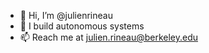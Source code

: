- 👋 Hi, I’m @julienrineau
- 👀 I build autonomous systems
- 📫 Reach me at julien.rineau@berkeley.edu

<!---
julienrineau/julienrineau is a ✨ special ✨ repository because its `README.md` (this file) appears on your GitHub profile.
You can click the Preview link to take a look at your changes.
--->
